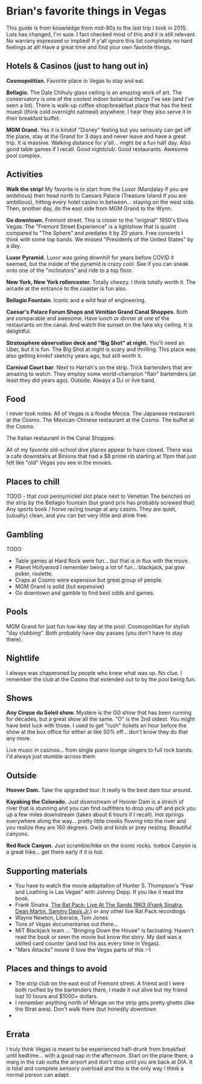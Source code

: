 # Brian's favorite things in Vegas

This guide is from knowledge from mid-90s to the last trip I took in 2015. Lots has changed, I'm sure. I fact checked most of this and it is still relevant. No warrany expressed or implied! If y'all ignore this list completely no hard feelings at all! Have a great time and find your own favorite things. 

## Hotels & Casinos (just to hang out in)

__Cosmopolitian.__ Favorite place in Vegas to stay and eat. 

__Bellagio.__ The Dale Chihuly glass ceiling is an amazing work of art. The conservatory is one of the coolest indoor botanical things I've see (and I've seen a lot). There is walk-up coffee shop/breakfast place that has the best muesli (think cold overnight oatmeal) anywhere. I hear they also serve it in their breakfast buffet.

__MGM Grand.__ Yes it is kindof "Disney" feeling but you seriously can get off the plane, stay at the Grand for 3 days and never leave and have a great trip. It is massive. Walking distance for y'all... might be a fun half day. Also good table games if I recall. Good nightclub. Good restaurants. Awesome pool complex. 

## Activities

__Walk the strip!__ My favorite is to start from the Luxor (Mandalay if you are ambitious) then head north to Caesars Palace (Treasure Island if you are ambitious), hitting every hotel casino in between... staying on the west side. Then, another day, do the east side from MGM Grand to the Wynn.

__Go downtown.__ Fremont street. This is closer to the "original" 1950's Elvis Vegas. The "Fremont Street Experience" is a lightshow that is quaint compared to "The Sphere" and predates it by 20 years. Free concerts I think with some top bands. We missed "Presidents of the United States" by a day.

__Luxor Pyramid.__  Luxor was going downhill for years before COVID it seemed, but the inside of the pyramid is crazy cool. See if you can sneak onto one of the "inclinators" and ride to a top floor.

__New York, New York rollercoster.__ Totally cheezy. I think totally worth it. The arcade at the entrance to the coaster is fun also.

__Bellagio Fountain__. Iconic and a wild feat of engineering.

__Caesar's Palace Forum Shops and Venitian Grand Canal Shoppes.__ Both are comparable and awesome. Have lunch or dinner at one of the restaurants on the canal. And watch the sunset on the fake sky ceiling. It is delightful.

__Stratosphere observation deck and "Big Shot" at night.__ You'll need an Uber, but it is fun. The Big Shot at night is scary and thrilling. This place was also getting kindof sketchy years ago, but still worth it.

__Carnival Court bar__. Next to Harrah's on the strip. Trick bartenders that are amazing to watch. They employ some world-champion "flair" bartenders (at least they did years ago). Outside. Always a DJ or live band. 

## Food

I never took notes. All of Vegas is a foodie Mecca. The Japanese restaurant at the Cosmo. The Mexican-Chinese restaurant at the Cosmo. The buffet at the Cosmo. 

The Italian restaurant in the Canal Shoppes. 

All of my favorite old-school dive places appear to have closed. There was a cafe downstairs at Binions that had a $8 prime rib starting at 11pm that just felt like "old" Vegas you see in the movies.


## Places to chill

TODO - that cool penny/nickel slot place next to Venetian
The benches on the strip by the Bellagio fountain (but grand prix has probably screwed that)
Any sports book / horse racing lounge at any casino. They are quiet, (usually) clean, and you can bet very little and drink free.


## Gambling

TODO

* Table games at Hard Rock were fun... but that is in flux with the move. 
* Planet Hollywood I remember being a lot of fun... blackjack, pai gow poker, roulette.
* Craps at Cosmo were expensive but great group of people.
* MGM Grand is solid (but expensive)
* Go downtown and gamble to find best odds and games.


## Pools

MGM Grand for just fun low-key day at the pool. Cosmopolitian for stylish "day clubbing". Both probably have day passes (you don't have to stay there).


## Nightlife

I always was chaperoned by people who knew what was up. No clue. I remember the club at the Cosmo that extended out to by the pool being fun.


## Shows

__Any Cirque du Soleil show.__ Mystère is the OG show that has been running for decades, but a great show all the same. "O" is the 2nd oldest. You might have best luck with those. I used to get "rush" tickets an hour before the show at the box office for either at like 50% off... don't know they do that any more.

Live music in casinos... from single piano lounge singers to full rock bands. I'd always just stumble across them.

## Outside

__Hoover Dam.__ Take the upgraded tour. It really is the best dam tour around.

__Kayaking the Colorado.__ Just downstream of Hoover Dam is a strech of river that is stunning and you can find outfitters to drop you off and pick you up a few miles downstream (takes about 6 hours if I recall). Hot springs everywhere along the way... pretty little creeks flowing into the river and you realize they are 160 degrees. Owls and birds or prey nesting. Beautiful canyons.

__Red Rock Canyon.__ Just scramble/hike on the iconic rocks. Icebox Canyon is a great hike... get there early if it is hot.


## Supporting materials

* You have to watch the movie adaptation of Hunter S. Thompson's "Fear and Loathing in Las Vegas" with Johnny Depp. If you like it read the book.  
* Frank Sinatra. [The Rat Pack: Live At The Sands 1963 (Frank Sinatra, Dean Martin, Sammy Davis Jr.)](https://www.youtube.com/watch?v=ZCvLddZFjzg) or any other live Rat Pack recordings
* Wayne Newton, Liberace, Tom Jones 
* Tons of Vegas documentaries out there...
* MIT Blackjack team ... "Bringing Down the House" is facinating. Haven't read the book or seen the movie but know the story. My dad was a skilled card counter (and lost his ass every time in Vegas).
* "Mars Attacks" movie (I love the Vegas parts of this :-) 

## Places and things to avoid

* The strip club on the east end of Fremont street. A friend and I were both roofied by the bartenders there, I made it out alive but my friend lost 10 hours and $1000+ dollars.
* I remember anything north of Mirage on the strip gets pretty ghetto (like the Strat area). Don't walk there (but honestly downtown 
* 

## Errata

I truly think Vegas is meant to be experienced half-drunk from breakfast until bedtime... with a good nap in the afternoon. Start on the plane there, a marg in the cab outta the airport and don't stop until you are back at DIA. It is total and complete sensory overload and this is the only way I think a normal person can adapt. 






